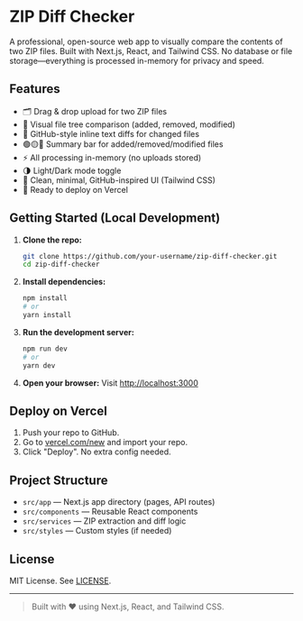 # ZIP Diff Checker

A professional, open-source web app to visually compare the contents of two ZIP files. Built with Next.js, React, and Tailwind CSS. No database or file storage—everything is processed in-memory for privacy and speed.

## Features

- 🗂️ Drag & drop upload for two ZIP files
- 📂 Visual file tree comparison (added, removed, modified)
- 📝 GitHub-style inline text diffs for changed files
- 🟢🟡🔴 Summary bar for added/removed/modified files
- ⚡ All processing in-memory (no uploads stored)
- 🌗 Light/Dark mode toggle
- 💅 Clean, minimal, GitHub-inspired UI (Tailwind CSS)
- 🚀 Ready to deploy on Vercel

## Getting Started (Local Development)

1. **Clone the repo:**
   ```bash
   git clone https://github.com/your-username/zip-diff-checker.git
   cd zip-diff-checker
   ```
2. **Install dependencies:**
   ```bash
   npm install
   # or
   yarn install
   ```
3. **Run the development server:**
   ```bash
   npm run dev
   # or
   yarn dev
   ```
4. **Open your browser:**
   Visit [http://localhost:3000](http://localhost:3000)

## Deploy on Vercel

1. Push your repo to GitHub.
2. Go to [vercel.com/new](https://vercel.com/new) and import your repo.
3. Click "Deploy". No extra config needed.

## Project Structure

- `src/app` — Next.js app directory (pages, API routes)
- `src/components` — Reusable React components
- `src/services` — ZIP extraction and diff logic
- `src/styles` — Custom styles (if needed)

## License

MIT License. See [LICENSE](./LICENSE).

---

> Built with ❤️ using Next.js, React, and Tailwind CSS.
